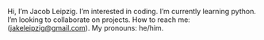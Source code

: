 Hi, I’m Jacob Leipzig.
I’m interested in coding.
I’m currently learning python.
I’m looking to collaborate on projects.
How to reach me: (jakeleipzig@gmail.com).
My pronouns: he/him.


